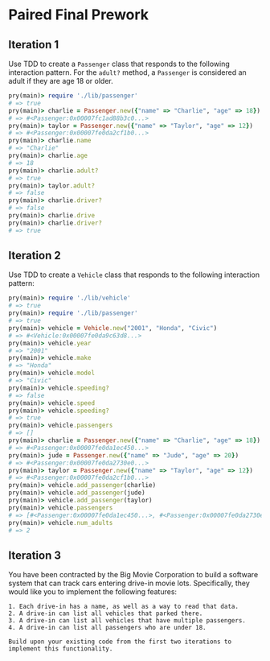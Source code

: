 # Paired Final Prework
## Iteration 1
Use TDD to create a `Passenger` class that responds to the following interaction pattern. For the `adult?` method, a `Passenger` is considered an adult if they are age 18 or older.
```ruby
pry(main)> require './lib/passenger'
# => true
pry(main)> charlie = Passenger.new({"name" => "Charlie", "age" => 18})    
# => #<Passenger:0x00007fc1ad88b3c0...>
pry(main)> taylor = Passenger.new({"name" => "Taylor", "age" => 12})    
# => #<Passenger:0x00007fe0da2cf1b0...>
pry(main)> charlie.name
# => "Charlie"
pry(main)> charlie.age
# => 18
pry(main)> charlie.adult?
# => true
pry(main)> taylor.adult?
# => false
pry(main)> charlie.driver?
# => false
pry(main)> charlie.drive
pry(main)> charlie.driver?
# => true
```
## Iteration 2
Use TDD to create a `Vehicle` class that responds to the following interaction pattern:
```ruby
pry(main)> require './lib/vehicle'
# => true
pry(main)> require './lib/passenger'
# => true
pry(main)> vehicle = Vehicle.new("2001", "Honda", "Civic")    
# => #<Vehicle:0x00007fe0da9c63d8...>
pry(main)> vehicle.year
# => "2001"
pry(main)> vehicle.make
# => "Honda"
pry(main)> vehicle.model
# => "Civic"
pry(main)> vehicle.speeding?
# => false
pry(main)> vehicle.speed
pry(main)> vehicle.speeding?
# => true
pry(main)> vehicle.passengers
# => []
pry(main)> charlie = Passenger.new({"name" => "Charlie", "age" => 18})    
# => #<Passenger:0x00007fe0da1ec450...>
pry(main)> jude = Passenger.new({"name" => "Jude", "age" => 20})    
# => #<Passenger:0x00007fe0da2730e0...>
pry(main)> taylor = Passenger.new({"name" => "Taylor", "age" => 12})    
# => #<Passenger:0x00007fe0da2cf1b0...>
pry(main)> vehicle.add_passenger(charlie)    
pry(main)> vehicle.add_passenger(jude)    
pry(main)> vehicle.add_passenger(taylor)    
pry(main)> vehicle.passengers
# => [#<Passenger:0x00007fe0da1ec450...>, #<Passenger:0x00007fe0da2730e0...>, #<Passenger:0x00007fe0da2cf1b0...>]
pry(main)> vehicle.num_adults
# => 2
```

## Iteration 3
You have been contracted by the Big Movie Corporation to build a software system that can track cars entering drive-in movie lots. Specifically, they would like you to implement the following features:
```
1. Each drive-in has a name, as well as a way to read that data.
2. A drive-in can list all vehicles that parked there.
3. A drive-in can list all vehicles that have multiple passengers.
4. A drive-in can list all passengers who are under 18.

Build upon your existing code from the first two iterations to implement this functionality.
```
